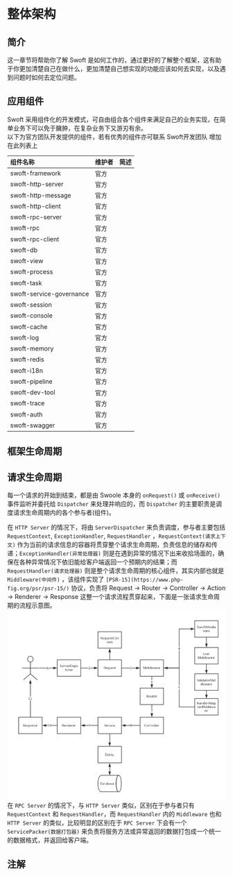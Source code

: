 # 整体架构

## 简介
这一章节将帮助你了解 Swoft 是如何工作的，通过更好的了解整个框架，这有助于你更加清楚自己在做什么，更加清楚自己想实现的功能应该如何去实现，以及遇到问题时如何去定位问题。

## 应用组件
Swoft 采用组件化的开发模式，可自由组合各个组件来满足自己的业务实现，在简单业务下可以免于臃肿，在复杂业务下又游刃有余。  
以下为官方团队开发提供的组件，若有优秀的组件亦可联系 Swoft开发团队 增加在此列表上  

组件名称 | 维护者 | 简述
:- | :- | :- |
swoft-framework | 官方 | 
swoft-http-server | 官方 | 
swoft-http-message | 官方 | 
swoft-http-client | 官方 | 
swoft-rpc-server | 官方 | 
swoft-rpc | 官方 | 
swoft-rpc-client | 官方 | 
swoft-db | 官方 | 
swoft-view | 官方 | 
swoft-process | 官方 | 
swoft-task | 官方 | 
swoft-service-governance | 官方 | 
swoft-session | 官方 | 
swoft-console | 官方 | 
swoft-cache | 官方 | 
swoft-log | 官方 | 
swoft-memory | 官方 | 
swoft-redis | 官方 | 
swoft-i18n | 官方 | 
swoft-pipeline | 官方 | 
swoft-dev-tool | 官方 | 
swoft-trace | 官方 | 
swoft-auth | 官方 | 
swoft-swagger | 官方 | 

## 框架生命周期

## 请求生命周期
每一个请求的开始到结束，都是由 Swoole 本身的 `onRequest()` 或 `onReceive()` 事件监听并委托给 `Dispatcher` 来处理并响应的，而 `Dispatcher` 的主要职责是调度请求生命周期内的各个参与者(组件)。  

在 `HTTP Server` 的情况下，将由 `ServerDispatcher` 来负责调度，参与者主要包括 `RequestContext`, `ExceptionHandler`, `RequestHandler` ，`RequestContext(请求上下文)` 作为当前的请求信息的容器将贯穿整个请求生命周期，负责信息的储存和传递；`ExceptionHandler(异常处理器)` 则是在遇到异常的情况下出来收拾场面的，确保在各种异常情况下依旧能给客户端返回一个预期内的结果；而 `RequestHandler(请求处理器)` 则是整个请求生命周期的核心组件，其实内部也就是 `Middleware(中间件)` ，该组件实现了 `[PSR-15](https://www.php-fig.org/psr/psr-15/)` 协议，负责将 Request -\> Router -\> Controller -\> Action -\> Renderer -\> Response 这整一个请求流程贯穿起来，下面是一张请求生命周期的流程示意图。  
![RequestLifecycle](../images/request-lifecycle.png)  
在 `RPC Server` 的情况下，与 `HTTP Server` 类似，区别在于参与者只有 `RequestContext` 和 `RequestHandler`，而 `RequestHandler`  内的 `Middleware` 也和 `HTTP Server` 的类似，比较明显的区别在于 `RPC Server` 下会有一个 `ServicePacker(数据打包器)` 来负责将服务方法或异常返回的数据打包成一个统一的数据格式，并返回给客户端。

## 注解